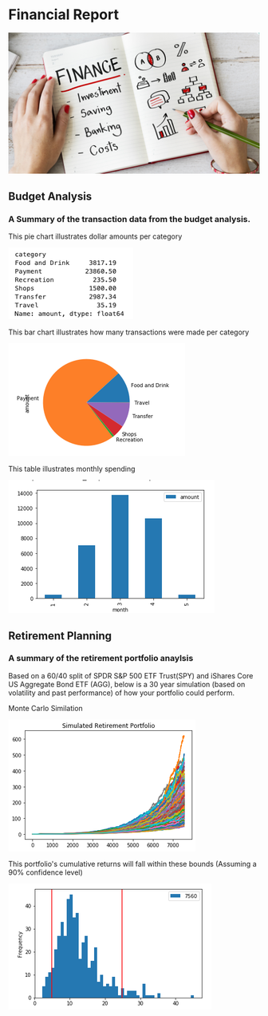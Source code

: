 # Financial Report

![Financial_Report](Images/financial-planner.png)

## Budget Analysis

### A Summary  of the transaction data from the budget analysis.

This pie chart illustrates dollar amounts per category

![Expenses per category](Images/spending-categories.png)

This bar chart illustrates how many transactions were made per category

![Expenses per month](Images/spending-pie.png)

This table illustrates monthly spending

![Expenses per month](Images/spending-month.png)


## Retirement Planning

### A summary of the retirement portfolio anaylsis 

Based on a 60/40 split of SPDR S&P 500 ETF Trust(SPY) and iShares Core US Aggregate Bond ETF (AGG), below is a 30 year simulation (based on volatility and past performance) of how your portfolio could perform.

Monte Carlo Similation

![monte carlo](Images/monte-carlo.png)



This portfolio's cumulative returns will fall within these bounds (Assuming a 90% confidence level)

![histogram](Images/histogram.png)

